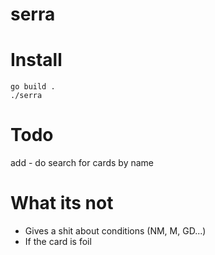 # serra

# Install

    go build .
    ./serra

# Todo

add - do search for cards by name

# What its not

* Gives a shit about conditions (NM, M, GD...)
* If the card is foil
